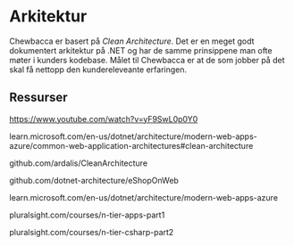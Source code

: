 ﻿# Arkitektur

Chewbacca er basert på _Clean Architecture_. Det er en meget godt dokumentert arkitektur på .NET og har de samme prinsippene man ofte møter i kunders kodebase.
Målet til Chewbacca er at de som jobber på det skal få nettopp den kundereleveante erfaringen.

## Ressurser

https://www.youtube.com/watch?v=yF9SwL0p0Y0

learn.microsoft.com/en-us/dotnet/architecture/modern-web-apps-azure/common-web-application-architectures#clean-architecture

github.com/ardalis/CleanArchitecture

github.com/dotnet-architecture/eShopOnWeb

learn.microsoft.com/en-us/dotnet/architecture/modern-web-apps-azure

pluralsight.com/courses/n-tier-apps-part1

pluralsight.com/courses/n-tier-csharp-part2 
